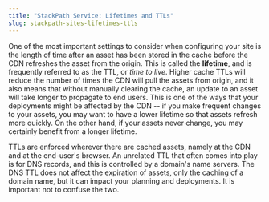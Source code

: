 ```yaml
---
title: "StackPath Service: Lifetimes and TTLs"
slug: stackpath-sites-lifetimes-ttls
---
```



One of the most important settings to consider when configuring your site is the length of time after an asset has been stored in the cache before the CDN refreshes the asset from the origin.  This is called the **lifetime**, and is frequently referred to as the TTL, or *time to live*. Higher cache TTLs will reduce the number of times the CDN will pull the assets from origin, and it also means that without manually clearing the cache, an update to an asset will take longer to propagate to end users.  This is one of the ways that your deployments might be affected by the CDN -- if you make frequent changes to your assets, you may want to have a lower lifetime so that assets refresh more quickly.  On the other hand, if your assets never change, you may certainly benefit from a longer lifetime.

TTLs are enforced wherever there are cached assets, namely at the CDN and at the end-user's browser.  An unrelated TTL that often comes into play is for DNS records, and this is controlled by a domain's name servers.  The DNS TTL does not affect the expiration of assets, only the caching of a domain name, but it can impact your planning and deployments.  It is important not to confuse the two.
